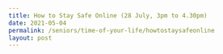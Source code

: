 ```yaml
---
title: How to Stay Safe Online (28 July, 3pm to 4.30pm)
date: 2021-05-04
permalink: /seniors/time-of-your-life/howtostaysafeonline
layout: post
---
```







